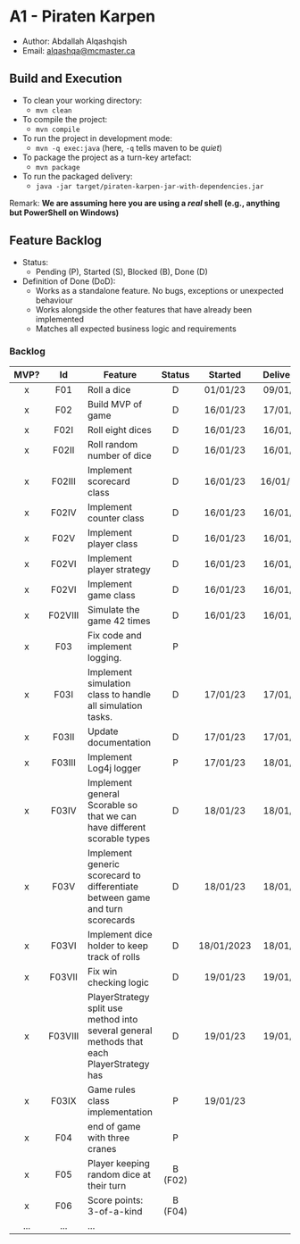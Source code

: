# A1 - Piraten Karpen

  * Author: Abdallah Alqashqish
  * Email: alqashqa@mcmaster.ca

## Build and Execution

  * To clean your working directory:
    * `mvn clean`
  * To compile the project:
    * `mvn compile`
  * To run the project in development mode:
    * `mvn -q exec:java` (here, `-q` tells maven to be _quiet_)
  * To package the project as a turn-key artefact:
    * `mvn package`
  * To run the packaged delivery:
    * `java -jar target/piraten-karpen-jar-with-dependencies.jar` 

Remark: **We are assuming here you are using a _real_ shell (e.g., anything but PowerShell on Windows)**

## Feature Backlog

 * Status: 
   * Pending (P), Started (S), Blocked (B), Done (D)
 * Definition of Done (DoD):
   * Works as a standalone feature. No bugs, exceptions or unexpected behaviour
   * Works alongside the other features that have already been implemented
   * Matches all expected business logic and requirements

### Backlog 

| MVP? | Id  | Feature  | Status  |  Started  | Delivered |
| :-:  |:-:  |---       | :-:     | :-:       | :-:       |
| x   | F01 | Roll a dice |  D | 01/01/23 | 09/01/23 |
| x   | F02 | Build MVP of game  |  D | 16/01/23 | 17/01/23
| x   | F02I | Roll eight dices  |  D  | 16/01/23 | 16/01/23
| x   | F02II | Roll random number of dice  |  D | 16/01/23 | 16/01/23
| x   | F02III | Implement scorecard class  | D | 16/01/23 | 16/01/232
| x   | F02IV | Implement counter class | D | 16/01/23 | 16/01/23
| x   | F02V | Implement player class | D | 16/01/23 | 16/01/23
| x   | F02VI | Implement player strategy | D | 16/01/23 | 16/01/23
| x   | F02VI | Implement game class  | D | 16/01/23 | 16/01/23
| x   | F02VIII | Simulate the game 42 times | D | 16/01/23 | 16/01/23
| x   | F03 | Fix code and implement logging.  |  P  |   |
| x   | F03I | Implement simulation class to handle all simulation tasks.  |  D  | 17/01/23  | 17/01/23
| x   | F03II | Update documentation  |  D  |  17/01/23  | 17/01/23
| x   | F03III | Implement Log4j logger  |  P  | 17/01/23 | 18/01/23
| x   | F03IV | Implement general Scorable so that we can have different scorable types  |  D  | 18/01/23 | 18/01/23
| x   | F03V | Implement generic scorecard to differentiate between game and turn scorecards  |  D  | 18/01/23 | 18/01/23
| x   | F03VI | Implement dice holder to keep track of rolls |  D  | 18/01/2023 | 18/01/23
| x   | F03VII | Fix win checking logic |  D  | 19/01/23 | 19/01/23
| x   | F03VIII | PlayerStrategy split use method into several general methods that each PlayerStrategy has |  D  | 19/01/23 | 19/01/23
| x   | F03IX | Game rules class implementation | P | 19/01/23 |
| x   | F04 | end of game with three cranes | P | |
| x   | F05 | Player keeping random dice at their turn | B (F02) | | 
| x   | F06 | Score points: 3-of-a-kind | B (F04) | | 
| ... | ... | ... |


